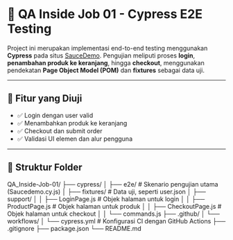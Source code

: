 # 🧪 QA Inside Job 01 - Cypress E2E Testing

Project ini merupakan implementasi end-to-end testing menggunakan **Cypress** pada situs [SauceDemo](https://www.saucedemo.com/). Pengujian meliputi proses **login**, **penambahan produk ke keranjang**, hingga **checkout**, menggunakan pendekatan **Page Object Model (POM)** dan **fixtures** sebagai data uji.

---

## 🚀 Fitur yang Diuji

- ✅ Login dengan user valid
- ✅ Menambahkan produk ke keranjang
- ✅ Checkout dan submit order
- ✅ Validasi UI elemen dan alur pengguna

---

## 📁 Struktur Folder

QA_Inside-Job-01/
├── cypress/
│ ├── e2e/ # Skenario pengujian utama (Saucedemo.cy.js)
│ ├── fixtures/ # Data uji, seperti user.json
│ ├── support/
│ │ ├── LoginPage.js # Objek halaman untuk login
│ │ ├── ProductPage.js # Objek halaman untuk produk
│ │ ├── CheckoutPage.js # Objek halaman untuk checkout
│ │ └── commands.js
├── .github/
│ └── workflows/
│ └── cypress.yml # Konfigurasi CI dengan GitHub Actions
├── .gitignore
├── package.json
└── README.md

